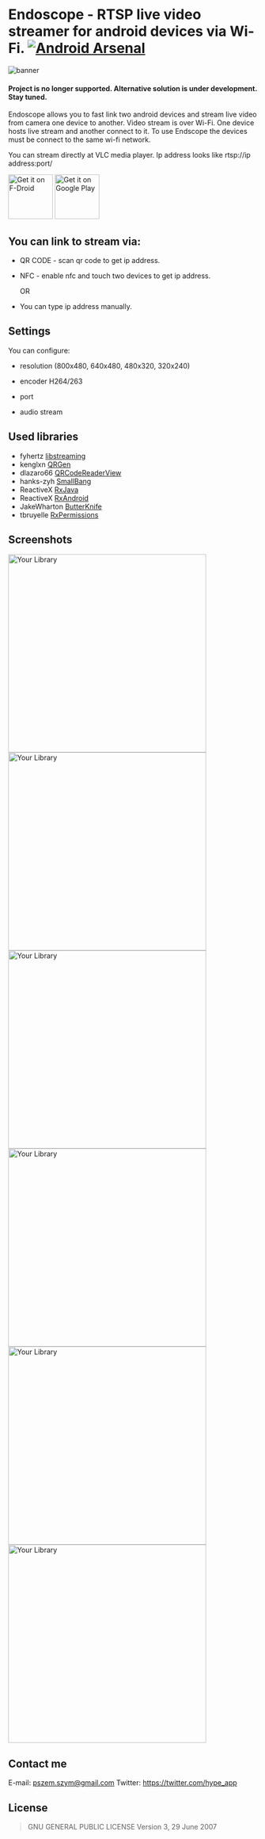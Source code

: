# Endoscope - RTSP live video streamer for android devices via Wi-Fi. [![Android Arsenal](https://img.shields.io/badge/Android%20Arsenal-Endoscope-brightgreen.svg?style=flat)](https://android-arsenal.com/details/3/4086)

![banner](https://raw.githubusercontent.com/hypeapps/Endoscope/master/img/banner.jpg)

#### Project is no longer supported. Alternative solution is under development. Stay tuned.

Endoscope allows you to fast link two android devices and stream live video from camera one device to another. Video stream is over Wi-Fi. One device hosts live stream and another connect to it. To use Endscope the devices must be connect to the same wi-fi network.

You can stream directly at VLC media player. Ip address looks like rtsp://ip address:port/

<a href="https://f-droid.org/repository/browse/?fdid=pl.hypeapp.endoscope" target="_blank">
<img src="https://f-droid.org/badge/get-it-on.png" alt="Get it on F-Droid" height="90"/></a>
<a href="https://play.google.com/store/apps/details?id=pl.hypeapp.endoscope" target="_blank">
<img src="https://play.google.com/intl/en_us/badges/images/generic/en-play-badge.png" alt="Get it on Google Play" height="90"/></a>

## You can link to stream via:

- QR CODE - scan qr code to get ip address.

- NFC - enable nfc and touch two devices to get ip address.

  OR

- You can type ip address manually.

## Settings

You can configure:

- resolution 
(800x480, 640x480,
480x320,
320x240)

- encoder H264/263

- port

- audio stream

## Used libraries

- fyhertz [libstreaming](https://github.com/fyhertz/libstreaming)
- kenglxn [QRGen](https://github.com/kenglxn/QRGen)
- dlazaro66 [QRCodeReaderView](https://github.com/dlazaro66/QRCodeReaderView)
- hanks-zyh [SmallBang](https://github.com/hanks-zyh/SmallBang)
- ReactiveX [RxJava](https://github.com/ReactiveX/RxJava)
- ReactiveX [RxAndroid](https://github.com/ReactiveX/RxAndroid)
- JakeWharton [ButterKnife](https://github.com/JakeWharton/butterknife)
- tbruyelle [RxPermissions](https://github.com/tbruyelle/RxPermissions)

## Screenshots

<img src="https://raw.githubusercontent.com/hypeapps/Endoscope/master/img/scr1.png" alt="Your Library" height="400"/> <img src="https://raw.githubusercontent.com/hypeapps/Endoscope/master/img/scr2.png" alt="Your Library" height="400"/> <img src="https://raw.githubusercontent.com/hypeapps/Endoscope/master/img/scr3.png" alt="Your Library" height="400"/> <img src="https://raw.githubusercontent.com/hypeapps/Endoscope/master/img/scr4.png" alt="Your Library" height="400"/> <img src="https://raw.githubusercontent.com/hypeapps/Endoscope/master/img/scr5.png" alt="Your Library" height="400"/> <img src="https://raw.githubusercontent.com/hypeapps/Endoscope/master/img/scr6.png" alt="Your Library" height="400"/> 

## Contact me

E-mail: pszem.szym@gmail.com
Twitter: https://twitter.com/hype_app

## License
>GNU GENERAL PUBLIC LICENSE Version 3, 29 June 2007
